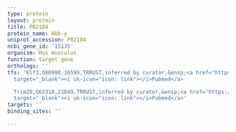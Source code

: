 ```yaml
---
type: protein
layout: protein
title: P02104
protein_name: Hbb-y
uniprot_accession: P02104
ncbi_gene_id: '15135'
organism: Mus musculus
function: target gene
orthologs: ''
tfs: 'Klf3,Q60980,16599,TRRUST,inferred by curator,&ensp;<a href="https://www.ncbi.nlm.nih.gov/pubmed/?term=12621553%5Buid%5D+OR+29087512%5Buid%5D"
  target="_blank"><i uk-icon="icon: link"></i>Pubmed</a>

  Trim28,Q62318,21849,TRRUST,inferred by curator,&ensp;<a href="https://www.ncbi.nlm.nih.gov/pubmed/?term=23291531%5Buid%5D+OR+29087512%5Buid%5D"
  target="_blank"><i uk-icon="icon: link"></i>Pubmed</a>'
targets: ''
binding_sites: ''

---
```

